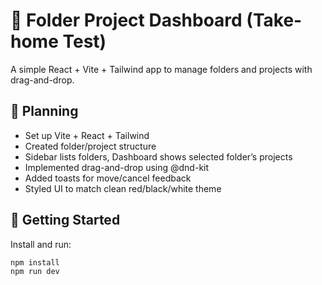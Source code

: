 # 📁 Folder Project Dashboard (Take-home Test)

A simple React + Vite + Tailwind app to manage folders and projects with drag-and-drop.

## 🧠 Planning
- Set up Vite + React + Tailwind
- Created folder/project structure
- Sidebar lists folders, Dashboard shows selected folder’s projects
- Implemented drag-and-drop using @dnd-kit
- Added toasts for move/cancel feedback
- Styled UI to match clean red/black/white theme

## 🚀 Getting Started

Install and run:

```bash
npm install
npm run dev
